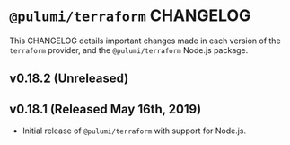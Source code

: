 # `@pulumi/terraform` CHANGELOG

This CHANGELOG details important changes made in each version of the
`terraform` provider, and the `@pulumi/terraform` Node.js package.

## v0.18.2 (Unreleased)

## v0.18.1 (Released May 16th, 2019)

- Initial release of `@pulumi/terraform` with support for Node.js.

